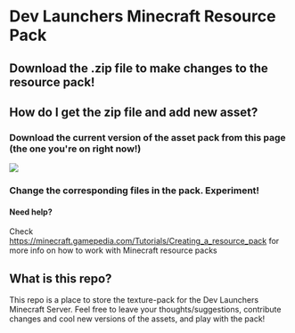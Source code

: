 # Dev Launchers Minecraft Resource Pack
## Download the .zip file to make changes to the resource pack!

## How do I get the zip file and add new asset? 
### Download the current version of the asset pack from __this__ page (the one you're on right now!)
[![](https://cdn.discordapp.com/attachments/705526685134487614/785335049695658004/download_1.png)](Screenshot)

### Change the corresponding files in the pack. Experiment!

#### Need help?
Check https://minecraft.gamepedia.com/Tutorials/Creating_a_resource_pack for more info on how to work with Minecraft resource packs

## What is this repo?
This repo is a place to store the texture-pack for the Dev Launchers Minecraft Server.
Feel free to leave your thoughts/suggestions, contribute changes and cool new versions of the assets, and play with the pack!

